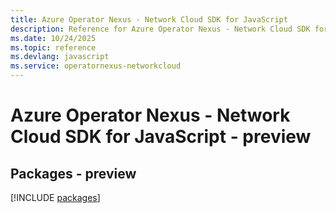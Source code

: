 ```yaml
---
title: Azure Operator Nexus - Network Cloud SDK for JavaScript
description: Reference for Azure Operator Nexus - Network Cloud SDK for JavaScript
ms.date: 10/24/2025
ms.topic: reference
ms.devlang: javascript
ms.service: operatornexus-networkcloud
---
```

# Azure Operator Nexus - Network Cloud SDK for JavaScript - preview
## Packages - preview
[!INCLUDE [packages](operator-nexus---network-cloud-index.md)]